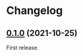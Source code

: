 # Changelog

## [0.1.0](https://github.com/eemeli/ibid/commits/v0.1.0) (2021-10-25)

First release.
